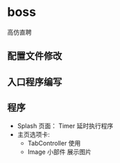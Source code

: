 # boss

高仿直聘

## 配置文件修改
## 入口程序编写
## 程序
  * Splash 页面： Timer 延时执行程序
  * 主页选项卡: 
    * TabController 使用
    * Image 小部件 展示图片